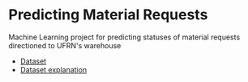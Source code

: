 # Predicting Material Requests

Machine Learning project for predicting statuses of material requests directioned to UFRN's warehouse

- [Dataset](https://dados.ufrn.br/dataset/requisicoes-de-materiais)
- [Dataset explanation](./Dicionario.pdf)